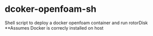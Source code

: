 # dcoker-openfoam-sh
Shell script to deploy a docker openfoam container and run rotorDisk
**Assumes Docker is correcly installed on host
